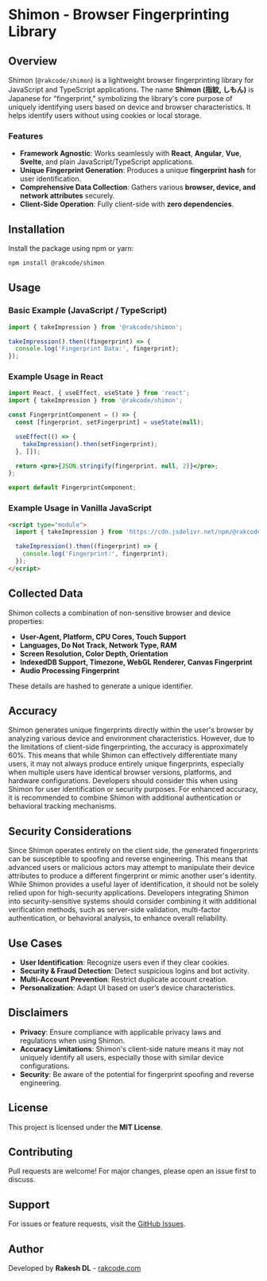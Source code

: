 # Shimon - Browser Fingerprinting Library

## Overview

Shimon (`@rakcode/shimon`) is a lightweight browser fingerprinting library for JavaScript and TypeScript applications. The name **Shimon (指紋, しもん)** is Japanese for "fingerprint," symbolizing the library's core purpose of uniquely identifying users based on device and browser characteristics. It helps identify users without using cookies or local storage.

### Features

- **Framework Agnostic**: Works seamlessly with **React**, **Angular**, **Vue**, **Svelte**, and plain JavaScript/TypeScript applications.
- **Unique Fingerprint Generation**: Produces a unique **fingerprint hash** for user identification.
- **Comprehensive Data Collection**: Gathers various **browser, device, and network attributes** securely.
- **Client-Side Operation**: Fully client-side with **zero dependencies**.

## Installation

Install the package using npm or yarn:

```bash
npm install @rakcode/shimon
```

## Usage

### Basic Example (JavaScript / TypeScript)

```typescript
import { takeImpression } from '@rakcode/shimon';

takeImpression().then((fingerprint) => {
  console.log('Fingerprint Data:', fingerprint);
});
```

### Example Usage in React

```jsx
import React, { useEffect, useState } from 'react';
import { takeImpression } from '@rakcode/shimon';

const FingerprintComponent = () => {
  const [fingerprint, setFingerprint] = useState(null);

  useEffect(() => {
    takeImpression().then(setFingerprint);
  }, []);

  return <pre>{JSON.stringify(fingerprint, null, 2)}</pre>;
};

export default FingerprintComponent;
```

### Example Usage in Vanilla JavaScript

```html
<script type="module">
  import { takeImpression } from 'https://cdn.jsdelivr.net/npm/@rakcode/shimon/+esm';

  takeImpression().then((fingerprint) => {
    console.log('Fingerprint:', fingerprint);
  });
</script>
```

## Collected Data

Shimon collects a combination of non-sensitive browser and device properties:

- **User-Agent, Platform, CPU Cores, Touch Support**
- **Languages, Do Not Track, Network Type, RAM**
- **Screen Resolution, Color Depth, Orientation**
- **IndexedDB Support, Timezone, WebGL Renderer, Canvas Fingerprint**
- **Audio Processing Fingerprint**

These details are hashed to generate a unique identifier.

## Accuracy

Shimon generates unique fingerprints directly within the user's browser by analyzing various device and environment characteristics. However, due to the limitations of client-side fingerprinting, the accuracy is approximately 60%. This means that while Shimon can effectively differentiate many users, it may not always produce entirely unique fingerprints, especially when multiple users have identical browser versions, platforms, and hardware configurations. Developers should consider this when using Shimon for user identification or security purposes. For enhanced accuracy, it is recommended to combine Shimon with additional authentication or behavioral tracking mechanisms.

## Security Considerations

Since Shimon operates entirely on the client side, the generated fingerprints can be susceptible to spoofing and reverse engineering. This means that advanced users or malicious actors may attempt to manipulate their device attributes to produce a different fingerprint or mimic another user's identity. While Shimon provides a useful layer of identification, it should not be solely relied upon for high-security applications. Developers integrating Shimon into security-sensitive systems should consider combining it with additional verification methods, such as server-side validation, multi-factor authentication, or behavioral analysis, to enhance overall reliability.

## Use Cases

- **User Identification**: Recognize users even if they clear cookies.
- **Security & Fraud Detection**: Detect suspicious logins and bot activity.
- **Multi-Account Prevention**: Restrict duplicate account creation.
- **Personalization**: Adapt UI based on user’s device characteristics.

## Disclaimers

- **Privacy**: Ensure compliance with applicable privacy laws and regulations when using Shimon.
- **Accuracy Limitations**: Shimon's client-side nature means it may not uniquely identify all users, especially those with similar device configurations.
- **Security**: Be aware of the potential for fingerprint spoofing and reverse engineering.

## License

This project is licensed under the **MIT License**.

## Contributing

Pull requests are welcome! For major changes, please open an issue first to discuss.

## Support

For issues or feature requests, visit the [GitHub Issues](https://github.com/rakcode/shimon/issues).

## Author

Developed by **Rakesh DL** - [rakcode.com](https://rakcode.com)
